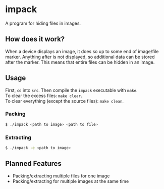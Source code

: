 # impack
A program for hiding files in images.  

## How does it work?
When a device displays an image, it does so up to some end of image/file marker. Anything after is not displayed, so additional data can be stored after the marker. This means that entire files can be hidden in an image.

## Usage
First, `cd` into `src`. Then compile the `impack` executable with `make`.  
To clear the excess files: `make clear`.  
To clear everything (except the source files): `make clean`.
### Packing
```bash
$ ./impack <path to image> <path to file>
```
### Extracting
```bash
$ ./impack -e <path to image>
```

## Planned Features
- Packing/extracting multiple files for one image
- Packing/extracting for multiple images at the same time
